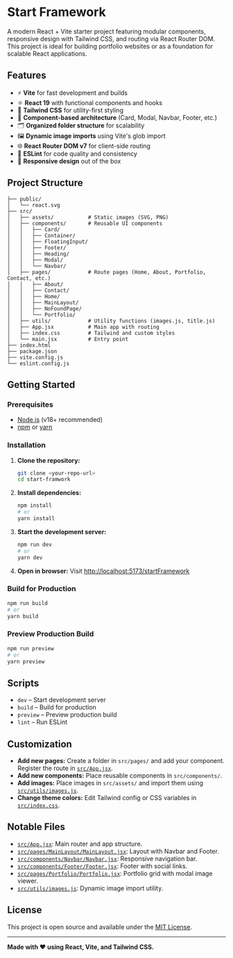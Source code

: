 # Start Framework

A modern React + Vite starter project featuring modular components, responsive design with Tailwind CSS, and routing via React Router DOM. This project is ideal for building portfolio websites or as a foundation for scalable React applications.

## Features

- ⚡ **Vite** for fast development and builds
- ⚛️ **React 19** with functional components and hooks
- 🎨 **Tailwind CSS** for utility-first styling
- 🧩 **Component-based architecture** (Card, Modal, Navbar, Footer, etc.)
- 🗂️ **Organized folder structure** for scalability
- 🖼️ **Dynamic image imports** using Vite's glob import
- 🌐 **React Router DOM v7** for client-side routing
- 🧹 **ESLint** for code quality and consistency
- 📱 **Responsive design** out of the box

## Project Structure

```
├── public/
│   └── react.svg
├── src/
│   ├── assets/           # Static images (SVG, PNG)
│   ├── components/       # Reusable UI components
│   │   ├── Card/
│   │   ├── Container/
│   │   ├── FloatingInput/
│   │   ├── Footer/
│   │   ├── Heading/
│   │   ├── Modal/
│   │   └── Navbar/
│   ├── pages/            # Route pages (Home, About, Portfolio, Contact, etc.)
│   │   ├── About/
│   │   ├── Contact/
│   │   ├── Home/
│   │   ├── MainLayout/
│   │   ├── NoFoundPage/
│   │   └── Portfolio/
│   ├── utils/            # Utility functions (images.js, title.js)
│   ├── App.jsx           # Main app with routing
│   ├── index.css         # Tailwind and custom styles
│   └── main.jsx          # Entry point
├── index.html
├── package.json
├── vite.config.js
└── eslint.config.js
```

## Getting Started

### Prerequisites

- [Node.js](https://nodejs.org/) (v18+ recommended)
- [npm](https://www.npmjs.com/) or [yarn](https://yarnpkg.com/)

### Installation

1. **Clone the repository:**
   ```sh
   git clone <your-repo-url>
   cd start-framwork
   ```

2. **Install dependencies:**
   ```sh
   npm install
   # or
   yarn install
   ```

3. **Start the development server:**
   ```sh
   npm run dev
   # or
   yarn dev
   ```

4. **Open in browser:**
   Visit [http://localhost:5173/startFramework](http://localhost:5173/startFramework)

### Build for Production

```sh
npm run build
# or
yarn build
```

### Preview Production Build

```sh
npm run preview
# or
yarn preview
```

## Scripts

- `dev` – Start development server
- `build` – Build for production
- `preview` – Preview production build
- `lint` – Run ESLint

## Customization

- **Add new pages:** Create a folder in `src/pages/` and add your component. Register the route in [`src/App.jsx`](src/App.jsx).
- **Add new components:** Place reusable components in `src/components/`.
- **Add images:** Place images in `src/assets/` and import them using [`src/utils/images.js`](src/utils/images.js).
- **Change theme colors:** Edit Tailwind config or CSS variables in [`src/index.css`](src/index.css).

## Notable Files

- [`src/App.jsx`](src/App.jsx): Main router and app structure.
- [`src/pages/MainLayout/MainLayout.jsx`](src/pages/MainLayout/MainLayout.jsx): Layout with Navbar and Footer.
- [`src/components/Navbar/Navbar.jsx`](src/components/Navbar/Navbar.jsx): Responsive navigation bar.
- [`src/components/Footer/Footer.jsx`](src/components/Footer/Footer.jsx): Footer with social links.
- [`src/pages/Portfolio/Portfolio.jsx`](src/pages/Portfolio/Portfolio.jsx): Portfolio grid with modal image viewer.
- [`src/utils/images.js`](src/utils/images.js): Dynamic image import utility.

## License

This project is open source and available under the [MIT License](LICENSE).

---

**Made with ❤️ using React, Vite, and Tailwind CSS.**